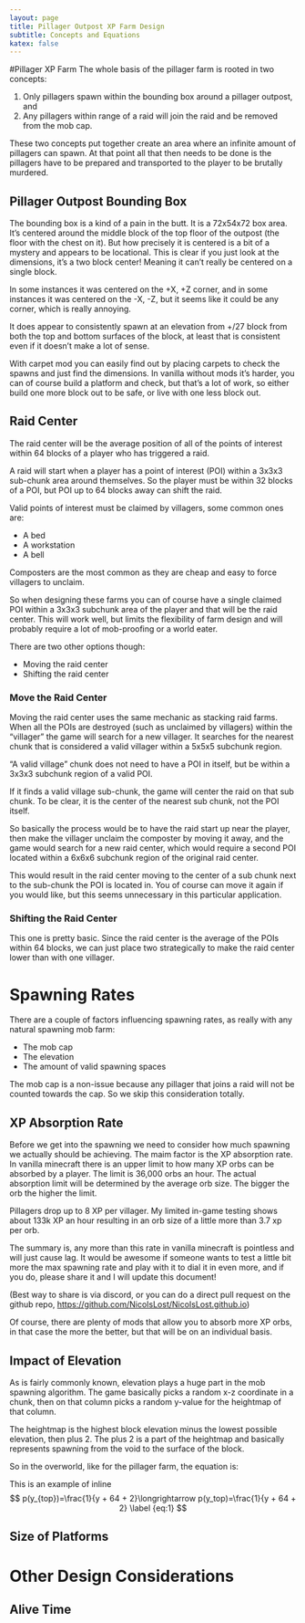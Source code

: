 ```yaml
---
layout: page
title: Pillager Outpost XP Farm Design
subtitle: Concepts and Equations
katex: false
---
```


#Pillager XP Farm
The whole basis of the pillager farm is rooted in two concepts:

1. Only pillagers spawn within the bounding box around a pillager outpost, and
2. Any pillagers within range of a raid will join the raid and be removed from the mob cap.

These two concepts put together create an area where an infinite amount of pillagers can spawn. At that point all that then needs to be done is the pillagers have to be prepared and transported to the player to be brutally murdered. 

## Pillager Outpost Bounding Box
The bounding box is a kind of a pain in the butt. It is a 72x54x72 box area. It’s centered around the middle block of the top floor of the outpost (the floor with the chest on it). But how precisely it is centered is a bit of a mystery and appears to be locational. This is clear if you just look at the dimensions, it’s a two block center! Meaning it can’t really be centered on a single block.

In some instances it was centered on the +X, +Z corner, and in some instances it was centered on the -X, -Z, but it seems like it could be any corner, which is really annoying. 

It does appear to consistently spawn at an elevation from +/27 block from both the top and bottom surfaces of the block, at least that is consistent even if it doesn’t make a lot of sense. 

With carpet mod you can easily find out by placing carpets to check the spawns and just find the dimensions. In vanilla without mods it’s harder, you can of course build a platform and check, but that’s a lot of work, so either build one more block out to be safe, or live with one less block out. 

## Raid Center

The raid center will be the average position of all of the points of interest within 64 blocks of a player who has triggered a raid. 

A raid will start when a player has a point of interest (POI) within a 3x3x3 sub-chunk area around themselves. So the player must be within 32 blocks of a POI, but POI up to 64 blocks away can shift the raid. 

Valid points of interest must be claimed by villagers, some common ones are:
- A bed
- A workstation
- A bell

Composters are the most common as they are cheap and easy to force villagers to unclaim. 

So when designing these farms you can of course have a single claimed POI within a 3x3x3 subchunk area of the player and that will be the raid center. This will work well, but limits the flexibility of farm design and will probably require a lot of mob-proofing or a world eater. 

There are two other options though:
- Moving the raid center 
- Shifting the raid center

### Move the Raid Center

Moving the raid center uses the same mechanic as stacking raid farms. When all the POIs are destroyed (such as unclaimed by villagers) within the “villager” the game will search for a new villager. It searches for the nearest chunk that is considered a valid villager within a 5x5x5 subchunk region. 

“A valid village” chunk does not need to have a POI in itself, but be within a 3x3x3 subchunk region of a valid POI. 

If it finds a valid village sub-chunk, the game will center the raid on that sub chunk. To be clear, it is the center of the nearest sub chunk, not the POI itself. 

So basically the process would be to have the raid start up near the player, then make the villager unclaim the composter by moving it away, and the game would search for a new raid center, which would require a second POI located within a 6x6x6 subchunk region of the original raid center. 

This would result in the raid center moving to the center of a sub chunk next to the sub-chunk the POI is located in. You of course can move it again if you would like, but this seems unnecessary in this particular application. 

### Shifting the Raid Center
This one is pretty basic. Since the raid center is the average of the POIs within 64 blocks, we can just place two strategically to make the raid center lower than with one villager. 

# Spawning Rates
There are a couple of factors influencing spawning rates, as really with any natural spawning mob farm:
- The mob cap
- The elevation
- The amount of valid spawning spaces

The mob cap is a non-issue because any pillager that joins a raid will not be counted towards the cap. So we skip this consideration totally.

## XP Absorption Rate
Before we get into the spawning we need to consider how much spawning we actually should be achieving. The maim factor is the XP absorption rate. In vanilla minecraft there is an upper limit to how many XP orbs can be absorbed by a player. The limit is 36,000 orbs an hour. The actual absorption limit will be determined by the average orb size. The bigger the orb the higher the limit. 

Pillagers drop up to 8 XP per villager. My limited in-game testing shows about 133k XP an hour resulting in an orb size of a little more than 3.7 xp per orb.

The summary is, any more than this rate in vanilla minecraft is pointless and will just cause lag. It would be awesome if someone wants to test a little bit more the max spawning rate and play with it to dial it in even more, and if you do, please share it and I will update this document! 

(Best way to share is via discord, or you can do a direct pull request on the github repo, https://github.com/NicoIsLost/NicoIsLost.github.io)

Of course, there are plenty of mods that allow you to absorb more XP orbs, in that case the more the better, but that will be on an individual basis. 

## Impact of Elevation
As is fairly commonly known, elevation plays a huge part in the mob spawning algorithm. The game basically picks a random x-z coordinate in a chunk, then on that column picks a random y-value for the heightmap of that column. 

The heightmap is the highest block elevation minus the lowest possible elevation, then plus 2. The plus 2 is a part of the heightmap and basically represents spawning from the void to the surface of the block.

So in the overworld, like for the pillager farm, the equation is:

This is an example of inline 
 $$
 p(y_{top})=\frac{1}{y + 64 + 2}\longrightarrow p(y_top)=\frac{1}{y + 64 + 2} \label {eq:1}
 $$


## Size of Platforms

# Other Design Considerations

## Alive Time

